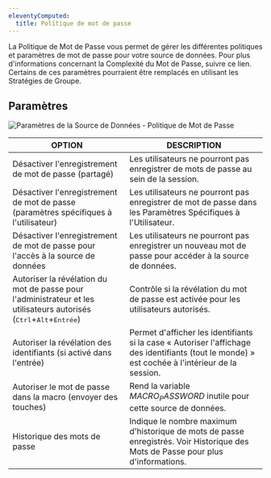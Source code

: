 ```yaml
---
eleventyComputed:
  title: Politique de mot de passe
---
```

La Politique de Mot de Passe vous permet de gérer les différentes politiques et paramètres de mot de passe pour votre source de données. Pour plus d'informations concernant la Complexité du Mot de Passe, suivre ce lien.
Certains de ces paramètres pourraient être remplacés en utilisant les Stratégies de Groupe.

## Paramètres
![Paramètres de la Source de Données - Politique de Mot de Passe](https://cdnweb.devolutions.net/docs/docs_en_rdm_mac_clip10375.png)

| OPTION                                                                                                         | DESCRIPTION |
|----------------------------------------------------------------------------------------------------------------|-------------|
| Désactiver l'enregistrement de mot de passe (partagé)                                                          | Les utilisateurs ne pourront pas enregistrer de mots de passe au sein de la session. |
| Désactiver l'enregistrement de mot de passe (paramètres spécifiques à l'utilisateur)                          | Les utilisateurs ne pourront pas enregistrer de mot de passe dans les Paramètres Spécifiques à l'Utilisateur. |
| Désactiver l'enregistrement de mot de passe pour l'accès à la source de données                                | Les utilisateurs ne pourront pas enregistrer un nouveau mot de passe pour accéder à la source de données. |
| Autoriser la révélation du mot de passe pour l'administrateur et les utilisateurs autorisés (<kbd>Ctrl</kbd>+<kbd>Alt</kbd>+<kbd>Entrée</kbd>) | Contrôle si la révélation du mot de passe est activée pour les utilisateurs autorisés. |
| Autoriser la révélation des identifiants (si activé dans l'entrée)                                             | Permet d'afficher les identifiants si la case « Autoriser l'affichage des identifiants (tout le monde) » est cochée à l'intérieur de la session. |
| Autoriser le mot de passe dans la macro (envoyer des touches)                                                  | Rend la variable $MACRO_PASSWORD$ inutile pour cette source de données. |
| Historique des mots de passe                                                                                   | Indique le nombre maximum d'historique de mots de passe enregistrés. Voir Historique des Mots de Passe pour plus d'informations. |

